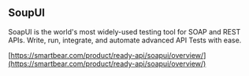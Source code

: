 ## SoupUI
SoapUI is the world's most widely-used testing tool for SOAP and REST APIs. Write, run, integrate, and automate advanced API Tests with ease.

[https://smartbear.com/product/ready-api/soapui/overview/](https://smartbear.com/product/ready-api/soapui/overview/)
